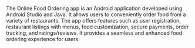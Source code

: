 The Online Food Ordering app is an Android application developed using Android Studio and Java. It allows users to conveniently order food from a variety of restaurants. The app offers features such as user registration, restaurant listings with menus, food customization, secure payments, order tracking, and ratings/reviews. It provides a seamless and enhanced food ordering experience for users.
